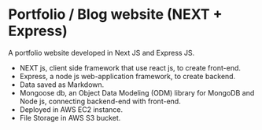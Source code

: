 # Portfolio / Blog website (NEXT + Express)

A portfolio website developed in Next JS and Express JS. 

- NEXT js, client side framework that use react js, to create front-end.
- Express, a node js web-application framework, to create backend.
- Data saved as Markdown. 
- Mongoose db, an Object Data Modeling (ODM) library for MongoDB and Node js, connecting backend-end with front-end.
- Deployed in AWS EC2 instance.
- File Storage in AWS S3 bucket.

